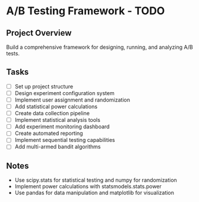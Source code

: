 # A/B Testing Framework - TODO

## Project Overview
Build a comprehensive framework for designing, running, and analyzing A/B tests.

## Tasks
- [ ] Set up project structure
- [ ] Design experiment configuration system
- [ ] Implement user assignment and randomization
- [ ] Add statistical power calculations
- [ ] Create data collection pipeline
- [ ] Implement statistical analysis tools
- [ ] Add experiment monitoring dashboard
- [ ] Create automated reporting
- [ ] Implement sequential testing capabilities
- [ ] Add multi-armed bandit algorithms

## Notes
- Use scipy.stats for statistical testing and numpy for randomization
- Implement power calculations with statsmodels.stats.power
- Use pandas for data manipulation and matplotlib for visualization
